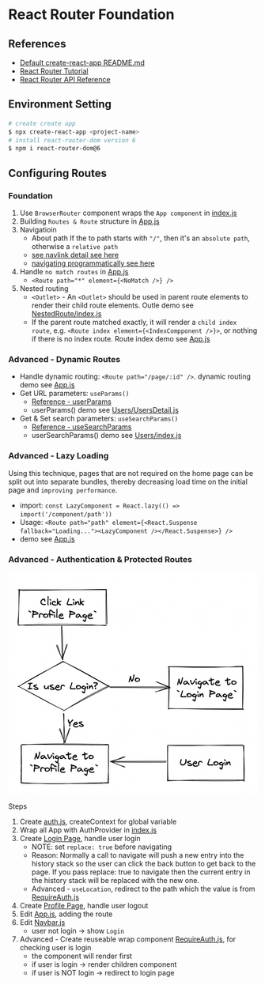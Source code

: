 # React Router Foundation

## References

- [Default create-react-app README.md](./create-react-app-readme.md)
- [React Router Tutorial](https://reactrouter.com/docs/en/v6/getting-started/tutorial)
- [React Router API Reference](https://reactrouter.com/docs/en/v6/api)

## Environment Setting

```sh
# create create app
$ npx create-react-app <project-name>
# install react-router-dom version 6
$ npm i react-router-dom@6
```

## Configuring Routes

### Foundation
1. Use `BrowserRouter` component wraps the `App component` in [index.js](./src/index.js)
2. Building `Routes & Route` structure in [App.js](./src/App.js)
3. Navigatioin
    - About path
        If the to path starts with `"/"`, then it's an `absolute path`, otherwise a `relative path`
    - [see navlink detail see here](./notes/navlink.md)
    - [navigating programmatically see here](./notes/navigating-programmatically.md)
4. Handle `no match routes` in [App.js](./src/App.js)
    - `<Route path="*" element={<NoMatch />} />`
5. Nested routing
    - `<Outlet>` - An `<Outlet>` should be used in parent route elements to render their child route elements. Outle demo see [NestedRoute/index.js](./src/pages/NestedRoute/index.js)
    - If the parent route matched exactly, it will render a `child index route`, e.g. `<Route index element={<IndexCompponent />}>`, or nothing if there is no index route. Route index demo see [App.js](./src/App.js)

### Advanced - Dynamic Routes

- Handle dynamic routing: `<Route path="/page/:id" />`. dynamic routing demo see [App.js](./src/App.js)
- Get URL parameters: `useParams()`
    - [Reference - userParams](https://reactrouter.com/docs/en/v6/api#useparams)
    - userParams() demo see [Users/UsersDetail.js](./src/pages/Users/UsersDetail.js)
- Get & Set search parameters: `useSearchParams()`
    - [Reference - useSearchParams](https://reactrouter.com/docs/en/v6/api#usesearchparams)
    - userSearchParams() demo see [Users/index.js](./src/pages/Users/index.js)

### Advanced - Lazy Loading

Using this technique, pages that are not required on the home page can be split out into separate bundles, thereby decreasing load time on the initial page and `improving performance`.

- import: `const LazyComponent = React.lazy(() => import('/component/path'))`
- Usage: `<Route path="path" element={<React.Suspense fallback="Loading..."><LazyComponent /></React.Suspense>} />` 
- demo see [App.js](./src/App.js)

### Advanced - Authentication & Protected Routes
![authenticatioin scenario](./assets/authentication-scenario.png)

Steps
1. Create [auth.js](./src/auth/index.js), createContext for global variable
2. Wrap all App with AuthProvider in [index.js](./src/index.js)
3. Create [Login Page](./src/pages/Login.js), handle user login
    - NOTE: set `replace: true` before navigating
    - Reason: Normally a call to navigate will push a new entry into the history stack so the user can click the back button to get back to the page. If you pass replace: true to navigate then the current entry in the history stack will be replaced with the new one.
    - Advanced - `useLocation`, redirect to the path which the value is from [RequireAuth.js](./src/components/RequireAuth.js)
4. Create [Profile Page](./src/pages/Profile.js), handle user logout
5. Edit [App.js](./src/App.js), adding the route
6. Edit [Navbar.js](./src/components/Navbar.js)
    - user not login -> show `Login`
7. Advanced - Create reuseable wrap component [RequireAuth.js](./src/components/RequireAuth.js), for checking user is login
    - the component will render first
    - if user is login -> render children component
    - if user is NOT login -> redirect to login page
